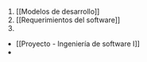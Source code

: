 1. [[Modelos de desarrollo]]
2. [[Requerimientos del software]]
3. 


- [[Proyecto - Ingeniería de software I]]
- 